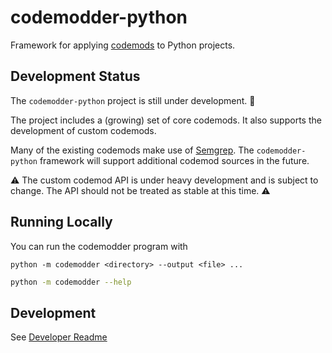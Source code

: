 # codemodder-python

Framework for applying [codemods](https://codemodder.io/) to Python projects.

## Development Status

The `codemodder-python` project is still under development. 🚧

The project includes a (growing) set of core codemods. It also supports the
development of custom codemods.

Many of the existing codemods make use of [Semgrep](https://semgrep.dev/). The
`codemodder-python` framework will support additional codemod sources in the
future.

⚠️  The custom codemod API is under heavy development and is subject to change.
The API should not be treated as stable at this time. ⚠️

## Running Locally

You can run the codemodder program with

```python -m codemodder <directory> --output <file> ...```

```bash
python -m codemodder --help
```

## Development
See [Developer Readme](DEV_README.md)
